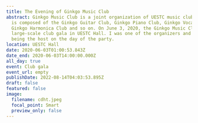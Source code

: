 ```yaml
---
title: The Evening of Ginkgo Music Club
abstract: Ginkgo Music Club is a joint organization of UESTC music clubs, which
  is composed of the Ginkgo Guitar Club, Ginkgo Piano Club, Ginkgo Vocal Club,
  Ginkgo Harmonica Club and so on. On June 3, 2020, the Ginkgo Music Club held a
  large-scale club gala in UESTC Hall. I was one of the organizers and ended up
  being the host on the day of the party.
location: UESTC Hall
date: 2020-06-03T01:00:53.843Z
date_end: 2020-06-03T14:00:00.000Z
all_day: true
event: Club gala
event_url: empty
publishDate: 2022-08-14T04:03:53.895Z
draft: false
featured: false
image:
  filename: cdht.jpeg
  focal_point: Smart
  preview_only: false
---
```

